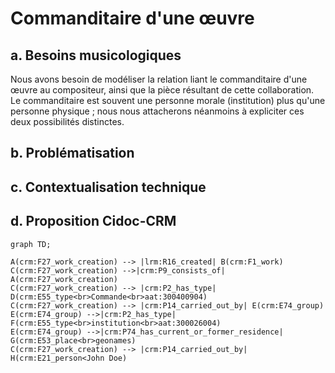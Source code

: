# Commanditaire d'une œuvre

## a. Besoins musicologiques

Nous avons besoin de modéliser la relation liant le commanditaire d'une œuvre au compositeur, ainsi que la pièce résultant de cette collaboration. Le commanditaire est souvent une personne morale (institution) plus qu'une personne physique ; nous nous attacherons néanmoins à expliciter ces deux possibilités distinctes. 

## b. Problématisation 

## c. Contextualisation technique

## d. Proposition Cidoc-CRM

```mermaid
graph TD;

A(crm:F27_work_creation) --> |lrm:R16_created| B(crm:F1_work)
C(crm:F27_work_creation) -->|crm:P9_consists_of| A(crm:F27_work_creation)
C(crm:F27_work_creation) --> |crm:P2_has_type| D(crm:E55_type<br>Commande<br>aat:300400904)
C(crm:F27_work_creation) --> |crm:P14_carried_out_by| E(crm:E74_group)
E(crm:E74_group) -->|crm:P2_has_type| F(crm:E55_type<br>institution<br>aat:300026004)
E(crm:E74_group) -->|crm:P74_has_current_or_former_residence| G(crm:E53_place<br>geonames)
C(crm:F27_work_creation) --> |crm:P14_carried_out_by| H(crm:E21_person<John Doe)


```

